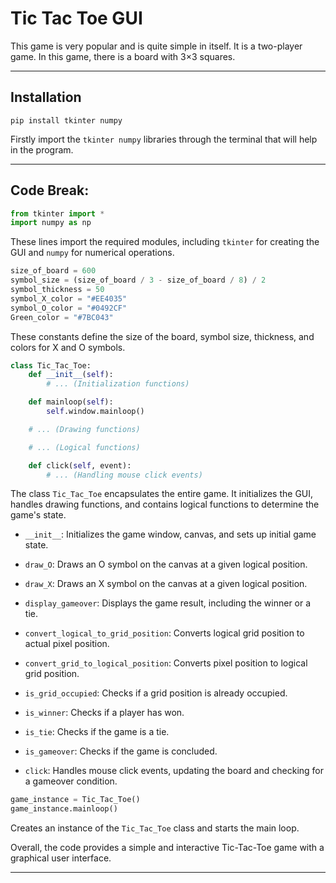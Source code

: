 # Tic Tac Toe GUI

This game is very popular and is quite simple in itself. It is a two-player game. In this game, there is a board with 3×3 squares.

-----

## Installation

```
pip install tkinter numpy
```
Firstly import the `tkinter numpy` libraries through the terminal that will help in the program.

-----

## Code Break:

```python
from tkinter import *
import numpy as np
```
These lines import the required modules, including `tkinter` for creating the GUI and `numpy` for numerical operations.

```python
size_of_board = 600
symbol_size = (size_of_board / 3 - size_of_board / 8) / 2
symbol_thickness = 50
symbol_X_color = "#EE4035"
symbol_O_color = "#0492CF"
Green_color = "#7BC043"
```
These constants define the size of the board, symbol size, thickness, and colors for X and O symbols.

```python
class Tic_Tac_Toe:
    def __init__(self):
        # ... (Initialization functions)

    def mainloop(self):
        self.window.mainloop()

    # ... (Drawing functions)

    # ... (Logical functions)

    def click(self, event):
        # ... (Handling mouse click events)
```

The class `Tic_Tac_Toe` encapsulates the entire game. It initializes the GUI, handles drawing functions, and contains logical functions to determine the game's state.

- `__init__`: Initializes the game window, canvas, and sets up initial game state.

- `draw_O`: Draws an O symbol on the canvas at a given logical position.
- `draw_X`: Draws an X symbol on the canvas at a given logical position.
- `display_gameover`: Displays the game result, including the winner or a tie.

- `convert_logical_to_grid_position`: Converts logical grid position to actual pixel position.
- `convert_grid_to_logical_position`: Converts pixel position to logical grid position.
- `is_grid_occupied`: Checks if a grid position is already occupied.
- `is_winner`: Checks if a player has won.
- `is_tie`: Checks if the game is a tie.
- `is_gameover`: Checks if the game is concluded.

- `click`: Handles mouse click events, updating the board and checking for a gameover condition.

```python
game_instance = Tic_Tac_Toe()
game_instance.mainloop()
```
Creates an instance of the `Tic_Tac_Toe` class and starts the main loop.

Overall, the code provides a simple and interactive Tic-Tac-Toe game with a graphical user interface.

-----